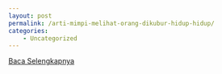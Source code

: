 ```yaml
---
layout: post
permalink: /arti-mimpi-melihat-orang-dikubur-hidup-hidup/
categories:
    - Uncategorized
---
```


[Baca Selengkapnya](/05)